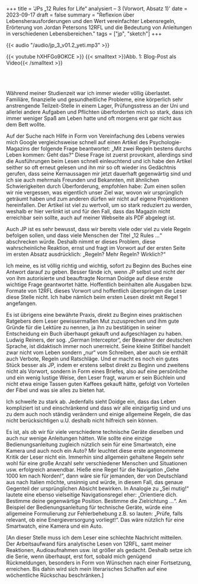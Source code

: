 +++
title = 'JPs „12 Rules for Life“ analysiert – 3 (Vorwort, Absatz 1)'
date = 2023-09-17
draft = false
summary = "Reflexion über Lebensherausforderungen und den Wert vereinfachter Lebensregeln, Erörterung von Jordan Petersons 12RFL und die Bedeutung von Anleitungen in verschiedenen Lebensbereichen."
tags = ["jp", "sketch"]
+++

{{< audio "/audio/jp_3_v01.2_yeti.mp3" >}}  


{{< youtube hXHFGo9OKCE >}}
{{< smalltext >}}Abb. 1: Blog-Post als Video{{< /smalltext >}}

</br></br>  
Während meiner Studienzeit war ich immer wieder völlig überlastet. Familiäre, finanzielle und gesundheitliche Probleme, eine körperlich sehr anstrengende Teilzeit-Stelle in einem Lager, Prüfungsstress an der Uni und allerlei andere Aufgaben und Pflichten überforderten mich so stark, dass ich immer weniger Spaß am Leben hatte und oft morgens erst gar nicht aus dem Bett wollte.

Auf der Suche nach Hilfe in Form von Vereinfachung des Lebens verwies mich Google vergleichsweise schnell auf einen Artikel des Psychologie-Magazins der folgende Frage beantwortet: „Mit zwei Regeln bestens durchs Leben kommen: Geht das?“ Diese Frage ist zuerst provokant, allerdings sind die Ausführungen beim Lesen schnell einleuchtend und ich habe den Artikel seither so oft erneut gelesen und ihn mir so oft wieder ins Gedächtnis gerufen, dass seine Kernaussagen mir jetzt dauerhaft gegenwärtig sind und ich sie auch mehrmals Freunden und Bekannten, mit ähnlichen Schwierigkeiten durch Überforderung, empfohlen habe: Zum einen sollen wir nie vergessen, was eigentlich unser Ziel war, wovon wir ursprünglich geträumt haben und zum anderen dürfen wir nicht auf eigene Projektionen hereinfallen. Der Artikel ist viel zu wertvoll, um so stark reduziert zu werden, weshalb er hier verlinkt ist und für den Fall, dass das Magazin nicht erreichbar sein sollte, auch auf meiner Webseite als PDF abgelegt ist.

Auch JP ist es sehr bewusst, dass wir bereits viele oder viel zu viele Regeln befolgen sollen, und dass viele Menschen der Titel „12 Rules …“ abschrecken würde. Deshalb nimmt er dieses Problem, diese wahrscheinliche Reaktion, ernst und fragt im Vorwort auf der ersten Seite im ersten Absatz ausdrücklich: „Regeln? Mehr Regeln? Wirklich?“

Ich meine, es ist völlig richtig und wichtig, sofort zu Beginn des Buches eine Antwort darauf zu geben. Besser fände ich, wenn JP selbst und nicht der von ihm autorisierte und beauftragte Norman Doidge auf diese erste wichtige Frage geantwortet hätte. Hoffentlich beinhalten alle Ausgaben bzw. Formate von 12RFL dieses Vorwort und hoffentlich überspringen die Leser diese Stelle nicht. Ich habe nämlich beim ersten Lesen direkt mit Regel 1 angefangen.

Es ist übrigens eine bewährte Praxis, direkt zu Beginn eines praktischen Ratgebers dem Leser gewissermaßen Mut zuzusprechen und ihm gute Gründe für die Lektüre zu nennen, ja ihn zu bestätigen in seiner Entscheidung ein Buch überhaupt gekauft und aufgeschlagen zu haben. Ludwig Reiners, der sog. „German Interceptor“, der Bewahrer der deutschen Sprache, ist didaktisch immer noch unerreicht. Seine kleine Stilfibel handelt zwar nicht vom Leben sondern „nur“ vom Schreiben, aber auch sie enthält auch Verbote, Regeln und Ratschläge. Und er macht es noch ein gutes Stück besser als JP, indem er erstens selbst direkt zu Beginn und zweitens nicht als Vorwort, sondern in Form eines Briefes, also auf eine persönliche und ein wenig lustige Weise, den Leser fragt, warum er sein Büchlein und nicht etwa einige Tassen guten Kaffees gekauft hätte, gefolgt von Vorteilen der Fibel und was sie alles zu bieten hat.

Ich schweife zu stark ab. Jedenfalls sieht Doidge ein, dass das Leben kompliziert ist und einschränkend und dass wir alle einzigartig sind und uns zu dem auch noch ständig verändern und einige allgemeine Regeln, die das nicht berücksichtigen u.U. deshalb nicht hilfreich sein können.

Es ist, als ob wir für viele verschiedene technische Geräte dieselben und auch nur wenige Anleitungen hätten. Wie sollte eine einzige Bedienungsanleitung zugleich nützlich sein für eine Smartwatch, eine Kamera und auch noch ein Auto? Mir leuchtet diese erste angenommene Kritik der Leser nicht ein. Immerhin sind allgemein gehaltene Regeln sehr wohl für eine große Anzahl sehr verschiedener Menschen und Situationen usw. erfolgreich anwendbar. Hieße eine Regel für die Navigation „Gehe 1000 km nach Norden!“, dann wäre sie für jemanden, der von Deutschland aus nach Italien möchte, unsinnig und würde, in diesem Fall, das genaue Gegenteil der ursprünglichen Absicht bewirken. In Analogie zu „Sei mutig!“ lautete eine ebenso vielseitige Navigationsregel eher: „Orientiere dich. Bestimme deine gegenwärtige Position. Bestimme die Zielrichtung …“. Am Beispiel der Bedienungsanleitung für technische Geräte, würde eine allgemeine Formulierung zur Fehlerbehebung z.B. so lauten: „Prüfe, falls relevant, ob eine Energieversorgung vorliegt!“. Das wäre nützlich für eine Smartwatch, eine Kamera und ein Auto.

[An dieser Stelle muss ich dem Leser eine schlechte Nachricht mitteilen. Der Arbeitsaufwand fürs analytische Lesen von 12RFL, samt meiner Reaktionen, Audioaufnahmen usw. ist größer als gedacht. Deshalb setze ich die Serie, wenn überhaupt, erst fort, sobald mich genügend Rückmeldungen, besonders in Form von Wünschen nach einer Fortsetzung, erreichen. Bis dahin wird sich mein literarisches Schaffen auf eine wöchentliche Rückschau beschränken.]